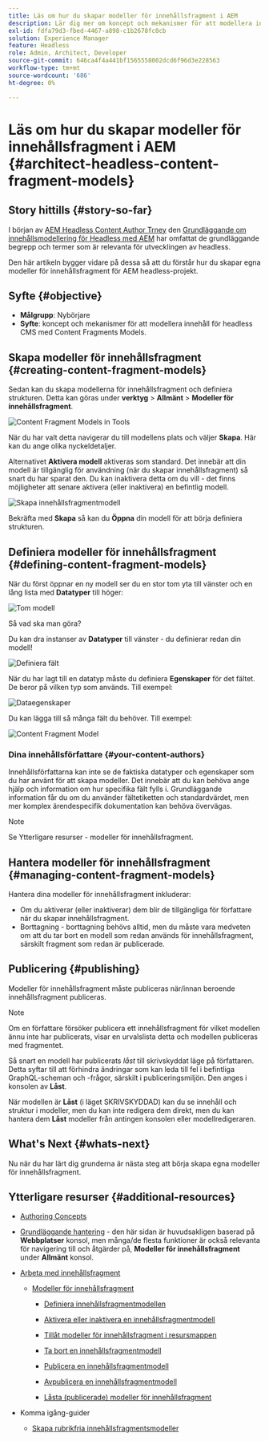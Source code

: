 ```yaml
---
title: Läs om hur du skapar modeller för innehållsfragment i AEM
description: Lär dig mer om koncept och mekanismer för att modellera innehåll för Headless CMS med Content Fragments Models.
exl-id: fdfa79d3-fbed-4467-a898-c1b2678fc0cb
solution: Experience Manager
feature: Headless
role: Admin, Architect, Developer
source-git-commit: 646ca4f4a441bf1565558002dcd6f96d3e228563
workflow-type: tm+mt
source-wordcount: '686'
ht-degree: 0%

---
```


# Läs om hur du skapar modeller för innehållsfragment i AEM {#architect-headless-content-fragment-models}

## Story hittills {#story-so-far}

I början av [AEM Headless Content Author Trney](overview.md) den [Grundläggande om innehållsmodellering för Headless med AEM](basics.md) har omfattat de grundläggande begrepp och termer som är relevanta för utvecklingen av headless.

Den här artikeln bygger vidare på dessa så att du förstår hur du skapar egna modeller för innehållsfragment för AEM headless-projekt.

## Syfte {#objective}

* **Målgrupp**: Nybörjare
* **Syfte**: koncept och mekanismer för att modellera innehåll för headless CMS med Content Fragments Models.

<!-- which persona does this? -->
<!-- and who allows the configuration on the folders? -->

<!--
## Enabling Content Fragment Models {#enabling-content-fragment-models}

At the very start you need to enable Content Fragment Models for your site, this is done in the Configuration Browser; under Tools > General > Configuration Browser. You can either select to configure the global entry, or create a configuration. For example:

![Define configuration](/help/sites-cloud/administering/content-fragments/assets/cfm-conf-01.png)

>[!NOTE]
>
>See Additional Resources - Content Fragments in the Configuration Browser
-->

## Skapa modeller för innehållsfragment {#creating-content-fragment-models}

Sedan kan du skapa modellerna för innehållsfragment och definiera strukturen. Detta kan göras under **verktyg** > **Allmänt** > **Modeller för innehållsfragment**.

![Content Fragment Models in Tools](assets/cfm-tools.png)

När du har valt detta navigerar du till modellens plats och väljer **Skapa**. Här kan du ange olika nyckeldetaljer.

Alternativet **Aktivera modell** aktiveras som standard. Det innebär att din modell är tillgänglig för användning (när du skapar innehållsfragment) så snart du har sparat den. Du kan inaktivera detta om du vill - det finns möjligheter att senare aktivera (eller inaktivera) en befintlig modell.

![Skapa innehållsfragmentmodell](/help/sites-cloud/administering/content-fragments/assets/cfm-models-02.png)

Bekräfta med **Skapa** så kan du **Öppna** din modell för att börja definiera strukturen.

## Definiera modeller för innehållsfragment {#defining-content-fragment-models}

När du först öppnar en ny modell ser du en stor tom yta till vänster och en lång lista med **Datatyper** till höger:

![Tom modell](/help/sites-cloud/administering/content-fragments/assets/cfm-models-03.png)

Så vad ska man göra?

Du kan dra instanser av **Datatyper** till vänster - du definierar redan din modell!

![Definiera fält](/help/sites-cloud/administering/content-fragments/assets/cfm-models-04.png)

När du har lagt till en datatyp måste du definiera **Egenskaper** för det fältet. De beror på vilken typ som används. Till exempel:

![Dataegenskaper](/help/sites-cloud/administering/content-fragments/assets/cfm-models-05.png)

Du kan lägga till så många fält du behöver. Till exempel:

![Content Fragment Model](/help/sites-cloud/administering/content-fragments/assets/cfm-models-07.png)

### Dina innehållsförfattare {#your-content-authors}

Innehållsförfattarna kan inte se de faktiska datatyper och egenskaper som du har använt för att skapa modeller. Det innebär att du kan behöva ange hjälp och information om hur specifika fält fylls i. Grundläggande information får du om du använder fältetiketten och standardvärdet, men mer komplex ärendespecifik dokumentation kan behöva övervägas.

>[!NOTE]
>
>Se Ytterligare resurser - modeller för innehållsfragment.

## Hantera modeller för innehållsfragment {#managing-content-fragment-models}

<!-- needs more details -->

Hantera dina modeller för innehållsfragment inkluderar:

* Om du aktiverar (eller inaktiverar) dem blir de tillgängliga för författare när du skapar innehållsfragment.
* Borttagning - borttagning behövs alltid, men du måste vara medveten om att du tar bort en modell som redan används för innehållsfragment, särskilt fragment som redan är publicerade.

## Publicering {#publishing}

<!-- needs more details -->

Modeller för innehållsfragment måste publiceras när/innan beroende innehållsfragment publiceras.

>[!NOTE]
>
>Om en författare försöker publicera ett innehållsfragment för vilket modellen ännu inte har publicerats, visar en urvalslista detta och modellen publiceras med fragmentet.

Så snart en modell har publicerats *låst* till skrivskyddat läge på författaren. Detta syftar till att förhindra ändringar som kan leda till fel i befintliga GraphQL-scheman och -frågor, särskilt i publiceringsmiljön. Den anges i konsolen av **Låst**.

När modellen är **Låst** (i läget SKRIVSKYDDAD) kan du se innehåll och struktur i modeller, men du kan inte redigera dem direkt, men du kan hantera dem **Låst** modeller från antingen konsolen eller modellredigeraren.

## What&#39;s Next {#whats-next}

Nu när du har lärt dig grunderna är nästa steg att börja skapa egna modeller för innehållsfragment.

## Ytterligare resurser {#additional-resources}

* [Authoring Concepts](/help/sites-cloud/authoring/author-publish.md)

* [Grundläggande hantering](/help/sites-cloud/authoring/basic-handling.md) - den här sidan är huvudsakligen baserad på **Webbplatser** konsol, men många/de flesta funktioner är också relevanta för navigering till och åtgärder på, **Modeller för innehållsfragment** under **Allmänt** konsol.

* [Arbeta med innehållsfragment](/help/sites-cloud/administering/content-fragments/overview.md)

   * [Modeller för innehållsfragment](/help/sites-cloud/administering/content-fragments/content-fragment-models.md)

      * [Definiera innehållsfragmentmodellen](/help/sites-cloud/administering/content-fragments/content-fragment-models.md#defining-your-content-fragment-model)

      * [Aktivera eller inaktivera en innehållsfragmentmodell](/help/sites-cloud/administering/content-fragments/content-fragment-models.md#enabling-disabling-a-content-fragment-model)

      * [Tillåt modeller för innehållsfragment i resursmappen](/help/sites-cloud/administering/content-fragments/content-fragment-models.md#allowing-content-fragment-models-assets-folder)

      * [Ta bort en innehållsfragmentmodell](/help/sites-cloud/administering/content-fragments/content-fragment-models.md#deleting-a-content-fragment-model)

      * [Publicera en innehållsfragmentmodell](/help/sites-cloud/administering/content-fragments/content-fragment-models.md#publishing-a-content-fragment-model)

      * [Avpublicera en innehållsfragmentmodell](/help/sites-cloud/administering/content-fragments/content-fragment-models.md#unpublishing-a-content-fragment-model)

      * [Låsta (publicerade) modeller för innehållsfragment](/help/sites-cloud/administering/content-fragments/content-fragment-models.md#locked-published-content-fragment-models)

* Komma igång-guider

   * [Skapa rubrikfria innehållsfragmentsmodeller](/help/headless/setup/create-content-model.md)
